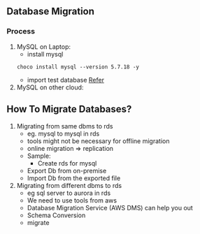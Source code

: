 ## Database Migration

### Process
1. MySQL on Laptop:
    * install mysql
    ```
    choco install mysql --version 5.7.18 -y
    ```
    * import test database [Refer](https://dev.mysql.com/doc/employee/en/)
2. MySQL on other cloud:

## How To Migrate Databases?
1. Migrating from same dbms to rds
    * eg. mysql to mysql in rds
    * tools might not be necessary for offline migration
    * online migration => replication
    * Sample:
        * Create rds for mysql
    * Export Db from on-premise
    * Import Db from the exported file
2. Migrating from different dbms to rds
    * eg sql server to aurora in rds
    * We need to use tools from aws
    * Database Migration Service (AWS DMS) can help you out
    * Schema Conversion
    * migrate
